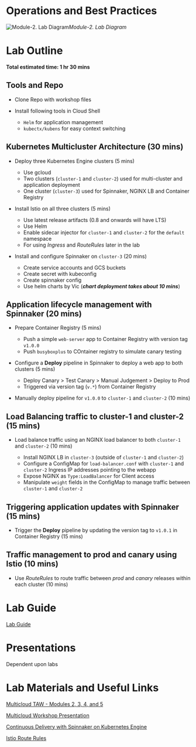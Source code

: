 # Operations and Best Practices

![Module-2. Lab Diagram](https://github.com/henrybell/advanced-kubernetes-bootcamp/blob/master/module-2/diagrams/lab-diag.png)*Module-2. Lab Diagram*

# Lab Outline

**Total estimated time: 1 hr 30 mins**

## Tools and Repo

+  Clone Repo with workshop files
+  Install following tools in Cloud Shell
    
    +  `Helm` for application management
    +  `kubectx/kubens` for easy context switching

## Kubernetes Multicluster Architecture (30 mins)

+  Deploy three Kubernetes Engine clusters (5 mins)

    +  Use gcloud
    +  Two clusters (`cluster-1` and `cluster-2`) used for multi-cluster and application deployment
    +  One cluster (`cluster-3`) used for Spinnaker, NGINX LB and Container Registry

+  Install Istio on all three clusters (5 mins)

    +  Use latest release artifacts (0.8 and onwards will have LTS)
    +  Use Helm
    +  Enable sidecar injector for `cluster-1` and `cluster-2` for the `default` namespace
    +  For using _Ingress_ and _RouteRules_ later in the lab

+  Install and configure Spinnaker on `cluster-3` (20 mins)

    +  Create service accounts and GCS buckets
    +  Create secret with kubeconfig
    +  Create spinnaker config
    +  Use helm charts by Vic (***chart deployment takes about 10 mins***)

## Application lifecycle management with Spinnaker (20 mins)

+  Prepare Container Registry (5 mins)
    +  Push a simple `web-server` app to Container Registry with version tag `v1.0.0`
    +  Push `busyboxplus` to COntainer registry to simulate canary testing
    
+  Configure a **Deploy** pipeline in Spinnaker to deploy a web app to both clusters (5 mins)

    +  Deploy Canary > Test Canary > Manual Judgement > Deploy to Prod 
    +  Triggered via version tag (`v.*`) from Container Registry

+  Manually deploy pipeline for `v1.0.0` to `cluster-1` and `cluster-2` (10 mins)

## Load Balancing traffic to cluster-1 and cluster-2 (15 mins)

+  Load balance traffic using an NGINX load balancer to both `cluster-1` and `cluster-2` (10 mins)

    +  Install NGINX LB in `cluster-3` (outside of `cluster-1` and `cluster-2`)
    +  Configure a ConfigMap for `load-balancer.conf` with `cluster-1` and `cluster-2` Ingress IP addresses pointing to the webapp
    +  Expose NGINX as `Type:LoadBalancer` for Client access
    +  Manipulate `weight` fields in the ConfigMap to manage traffic between `cluster-1` and `cluster-2` 

## Triggering application updates with Spinnaker (15 mins)

+  Trigger the **Deploy** pipeline by updating the version tag to `v1.0.1` in Container Registry (15 mins)

## Traffic management to prod and canary using Istio (10 mins)

+  Use _RouteRules_ to route traffic between _prod_ and _canary_ releases within each cluster (10 mins)

# Lab Guide

[Lab Guide](lab_guide.md)

# Presentations

Dependent upon labs

# Lab Materials and Useful Links

[Multicloud TAW - Modules 2, 3, 4, and 5](https://docs.google.com/document/d/1FnNiKuS5K6J8Lct2qStQ1N8r8gR3snc7TaDzPDgIODw/edit)

[Multicloud Workshop Presentation](https://docs.google.com/presentation/d/1gLWKMZr9U6AqtjyxH2LFE7m03ZWFnjjrarj4nS7_s6c/edit#slide=id.g2dfddef4d5_0_1435)  

[Continuous Delivery with Spinnaker on Kubernetes Engine](https://cloud.google.com/solutions/continuous-delivery-spinnaker-kubernetes-engine)

[Istio Route Rules](https://istio.io/docs/concepts/traffic-management/rules-configuration.html)

